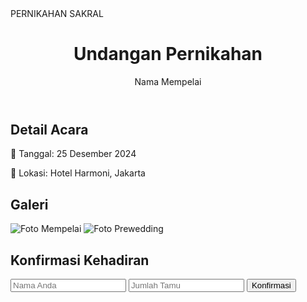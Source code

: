 
<html lang="id">
<head>
  <meta charset="UTF-8">
  <meta name="viewport" content="width=device-width, initial-scale=1.0">
  PERNIKAHAN SAKRAL
  <link rel="stylesheet" href="style.css">
</head>
<body>
  <div class="container">
    <header>
      <h1>Undangan Pernikahan</h1>
      <p>Nama Mempelai</p>
    </header>
    <section class="event-details">
      <h2>Detail Acara</h2>
      <p>📅 Tanggal: 25 Desember 2024</p>
      <p>📍 Lokasi: Hotel Harmoni, Jakarta</p>
    </section>
    <section class="gallery">
      <h2>Galeri</h2>
      <div class="images">
        <img src="foto1.jpg" alt="Foto Mempelai">
        <img src="foto2.jpg" alt="Foto Prewedding">
      </div>
    </section>
    <section class="rsvp">
      <h2>Konfirmasi Kehadiran</h2>
      <form id="rsvp-form">
        <input type="text" id="name" placeholder="Nama Anda" required>
        <input type="number" id="guests" placeholder="Jumlah Tamu" required>
        <button type="submit">Konfirmasi</button>
      </form>
    </section>
  </div>
  <script src="script.js"></script>
</body>
</html>
